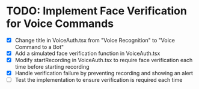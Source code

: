 # TODO: Implement Face Verification for Voice Commands

- [x] Change title in VoiceAuth.tsx from "Voice Recognition" to "Voice Command to a Bot"
- [x] Add a simulated face verification function in VoiceAuth.tsx
- [x] Modify startRecording in VoiceAuth.tsx to require face verification each time before starting recording
- [x] Handle verification failure by preventing recording and showing an alert
- [ ] Test the implementation to ensure verification is required each time
